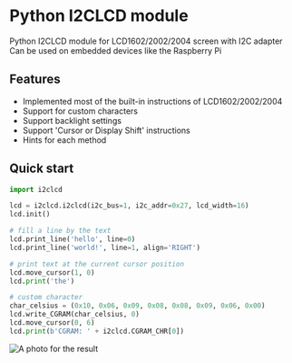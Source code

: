 # Python I2CLCD module

Python I2CLCD module for LCD1602/2002/2004 screen with I2C adapter  
Can be used on embedded devices like the Raspberry Pi

## Features

- Implemented most of the built-in instructions of LCD1602/2002/2004
- Support for custom characters
- Support backlight settings
- Support 'Cursor or Display Shift' instructions
- Hints for each method

## Quick start

```python
import i2clcd

lcd = i2clcd.i2clcd(i2c_bus=1, i2c_addr=0x27, lcd_width=16)
lcd.init()

# fill a line by the text
lcd.print_line('hello', line=0)
lcd.print_line('world!', line=1, align='RIGHT')

# print text at the current cursor position
lcd.move_cursor(1, 0)
lcd.print('the')

# custom character
char_celsius = (0x10, 0x06, 0x09, 0x08, 0x08, 0x09, 0x06, 0x00)
lcd.write_CGRAM(char_celsius, 0)
lcd.move_cursor(0, 6)
lcd.print(b'CGRAM: ' + i2clcd.CGRAM_CHR[0])
```
![A photo for the result](https://i.loli.net/2019/07/17/5d2e027e2cbb890498.jpg)
